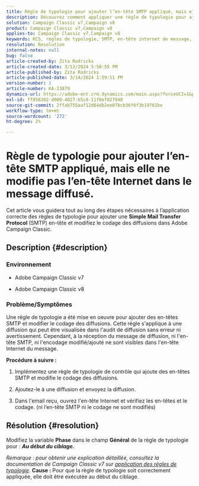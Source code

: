 ```yaml
---
title: Règle de typologie pour ajouter l’en-tête SMTP appliqué, mais elle ne modifie pas l’en-tête Internet dans le message diffusé.
description: Découvrez comment appliquer une règle de typologie pour ajouter un en-tête SMTP et modifier le codage des diffusions dans Adobe Campaign Classic.
solution: Campaign Classic v7,Campaign v8
product: Campaign Classic v7,Campaign v8
applies-to: Campaign Classic v7,Campaign v8
keywords: KCS, règles de typologie, SMTP, en-tête internet de message, ACC v7, ACC v8
resolution: Resolution
internal-notes: null
bug: false
article-created-by: Zita Rodricks
article-created-date: 3/13/2024 5:58:55 PM
article-published-by: Zita Rodricks
article-published-date: 3/14/2024 1:59:51 PM
version-number: 1
article-number: KA-23879
dynamics-url: https://adobe-ent.crm.dynamics.com/main.aspx?forceUCI=1&pagetype=entityrecord&etn=knowledgearticle&id=23ed1757-63e1-ee11-904c-0022480a227c
exl-id: ff856302-d000-4027-b5c8-11f0ef027940
source-git-commit: 2ffab755aaf12d64db2ee07bcb36f6f3b19761be
workflow-type: tm+mt
source-wordcount: '272'
ht-degree: 2%

---
```


# Règle de typologie pour ajouter l’en-tête SMTP appliqué, mais elle ne modifie pas l’en-tête Internet dans le message diffusé.


Cet article vous guidera tout au long des étapes nécessaires à l’application correcte des règles de typologie pour ajouter une <b>Simple Mail Transfer Protocol</b> (SMTP) en-tête et modifiez le codage des diffusions dans Adobe Campaign Classic.

## Description {#description}


### <b>Environnement</b>

- Adobe Campaign Classic v7


- Adobe Campaign Classic v8




### <b>Problème/Symptômes</b>

Une règle de typologie a été mise en oeuvre pour ajouter des en-têtes SMTP et modifier le codage des diffusions. Cette règle s&#39;applique à une diffusion qui peut être visualisée dans l&#39;audit de diffusion sans erreur ni avertissement. Cependant, à la réception du message de diffusion, ni l&#39;en-tête SMTP, ni l&#39;encodage modifié/ajouté ne sont visibles dans l&#39;en-tête Internet du message.

<b>Procédure à suivre :</b>

1. Implémentez une règle de typologie de contrôle qui ajoute des en-têtes SMTP et modifie le codage des diffusions.


2. Ajoutez-le à une diffusion et envoyez la diffusion.


3. Dans l&#39;email reçu, ouvrez l&#39;en-tête Internet et vérifiez les en-têtes et le codage. (ni l’en-tête SMTP ni le codage ne sont modifiés)



## Résolution {#resolution}


Modifiez la variable <b>Phase</b> dans le champ <b>Général</b> de la règle de typologie pour : <b>*Au début du ciblage.</b>*

*Remarque : pour obtenir une explication détaillée, consultez la documentation de Campaign Classic v7 sur [application des règles de typologie](https://experienceleague.adobe.com/docs/campaign-classic/using/orchestrating-campaigns/campaign-optimization/control-rules.html)*.
<b>Cause :</b>
Pour que la règle de typologie soit correctement appliquée, elle doit être exécutée au début du ciblage.
